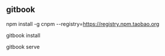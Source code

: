 ## gitbook

npm install -g cnpm --registry=https://registry.npm.taobao.org

gitbook install

gitbook serve
